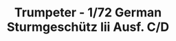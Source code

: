 ---
layout: product
title: "Trumpeter - 1/72 German Sturmgeschütz Iii Ausf. C/D"
price: "1700" 
desc: "N/A"
img_path: "/assets/img/TRU07257.jpg"
brand: "N/A"
available: false
special_offer: false
new: false
soon: false
cat: "010000"
subcat: "013400"
subsubcat: "0N/A"
sifra: "TRU07257"
popular: true
---
